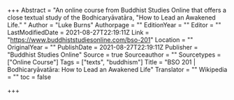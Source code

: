 +++
Abstract = "An online course from Buddhist Studies Online that offers a close textual study of the Bodhicaryāvatāra, \"How to Lead an Awakened Life.\" "
Author = "Luke Burns"
Authorpage = ""
EditionYear = ""
Editor = ""
LastModifiedDate = 2021-08-27T22:19:11Z
Link = "https://www.buddhiststudiesonline.com/bso-201"
Location = ""
OriginalYear = ""
PublishDate = 2021-08-27T22:19:11Z
Publisher = "Buddhist Studies Online"
Source = true
Sourceauthor = ""
Sourcetypes = ["Online Course"]
Tags = ["texts", "buddhism"]
Title = "BSO 201 | Bodhicaryāvatāra: How to Lead an Awakened Life"
Translator = ""
Wikipedia = ""
toc = false

+++
